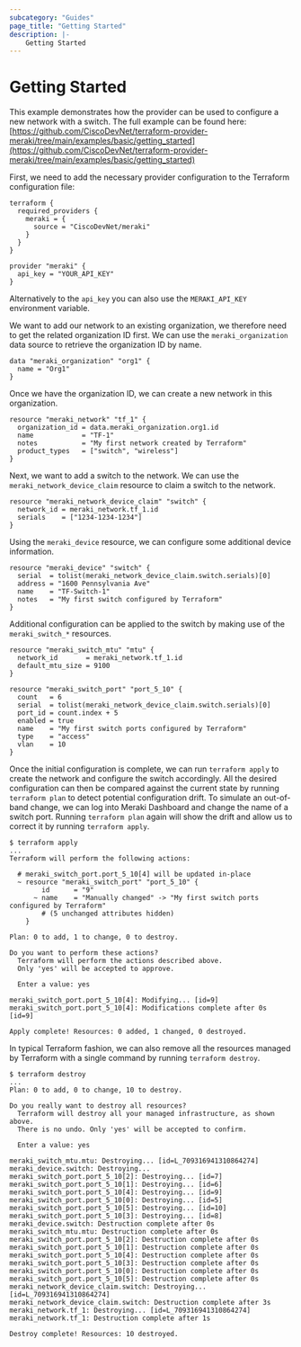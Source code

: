 ```yaml
---
subcategory: "Guides"
page_title: "Getting Started"
description: |-
    Getting Started
---
```


# Getting Started

This example demonstrates how the provider can be used to configure a new network with a switch. The full example can be found here: [https://github.com/CiscoDevNet/terraform-provider-meraki/tree/main/examples/basic/getting_started](https://github.com/CiscoDevNet/terraform-provider-meraki/tree/main/examples/basic/getting_started)

First, we need to add the necessary provider configuration to the Terraform configuration file:

```hcl
terraform {
  required_providers {
    meraki = {
      source = "CiscoDevNet/meraki"
    }
  }
}

provider "meraki" {
  api_key = "YOUR_API_KEY"
}
```

Alternatively to the `api_key` you can also use the `MERAKI_API_KEY` environment variable.

We want to add our network to an existing organization, we therefore need to get the related organization ID first. We can use the `meraki_organization` data source to retrieve the organization ID by name.

```hcl
data "meraki_organization" "org1" {
  name = "Org1"
}
```
Once we have the organization ID, we can create a new network in this organization.

```hcl
resource "meraki_network" "tf_1" {
  organization_id = data.meraki_organization.org1.id
  name            = "TF-1"
  notes           = "My first network created by Terraform"
  product_types   = ["switch", "wireless"]
}
```

Next, we want to add a switch to the network. We can use the `meraki_network_device_claim` resource to claim a switch to the network.

```hcl
resource "meraki_network_device_claim" "switch" {
  network_id = meraki_network.tf_1.id
  serials    = ["1234-1234-1234"]
}
```

Using the `meraki_device` resource, we can configure some additional device information.

```hcl
resource "meraki_device" "switch" {
  serial  = tolist(meraki_network_device_claim.switch.serials)[0]
  address = "1600 Pennsylvania Ave"
  name    = "TF-Switch-1"
  notes   = "My first switch configured by Terraform"
}
```

Additional configuration can be applied to the switch by making use of the `meraki_switch_*` resources.

```hcl
resource "meraki_switch_mtu" "mtu" {
  network_id       = meraki_network.tf_1.id
  default_mtu_size = 9100
}

resource "meraki_switch_port" "port_5_10" {
  count   = 6
  serial  = tolist(meraki_network_device_claim.switch.serials)[0]
  port_id = count.index + 5
  enabled = true
  name    = "My first switch ports configured by Terraform"
  type    = "access"
  vlan    = 10
}
```

Once the initial configuration is complete, we can run `terraform apply` to create the network and configure the switch accordingly. All the desired configuration can then be compared against the current state by running `terraform plan` to detect potential configuration drift. To simulate an out-of-band change, we can log into Meraki Dashboard and change the name of a switch port. Running `terraform plan` again will show the drift and allow us to correct it by running `terraform apply`.

```shell
$ terraform apply
...
Terraform will perform the following actions:

  # meraki_switch_port.port_5_10[4] will be updated in-place
  ~ resource "meraki_switch_port" "port_5_10" {
        id      = "9"
      ~ name    = "Manually changed" -> "My first switch ports configured by Terraform"
        # (5 unchanged attributes hidden)
    }

Plan: 0 to add, 1 to change, 0 to destroy.

Do you want to perform these actions?
  Terraform will perform the actions described above.
  Only 'yes' will be accepted to approve.

  Enter a value: yes

meraki_switch_port.port_5_10[4]: Modifying... [id=9]
meraki_switch_port.port_5_10[4]: Modifications complete after 0s [id=9]

Apply complete! Resources: 0 added, 1 changed, 0 destroyed.
```

In typical Terraform fashion, we can also remove all the resources managed by Terraform with a single command by running `terraform destroy`.

```shell
$ terraform destroy
...
Plan: 0 to add, 0 to change, 10 to destroy.

Do you really want to destroy all resources?
  Terraform will destroy all your managed infrastructure, as shown above.
  There is no undo. Only 'yes' will be accepted to confirm.

  Enter a value: yes

meraki_switch_mtu.mtu: Destroying... [id=L_709316941310864274]
meraki_device.switch: Destroying...
meraki_switch_port.port_5_10[2]: Destroying... [id=7]
meraki_switch_port.port_5_10[1]: Destroying... [id=6]
meraki_switch_port.port_5_10[4]: Destroying... [id=9]
meraki_switch_port.port_5_10[0]: Destroying... [id=5]
meraki_switch_port.port_5_10[5]: Destroying... [id=10]
meraki_switch_port.port_5_10[3]: Destroying... [id=8]
meraki_device.switch: Destruction complete after 0s
meraki_switch_mtu.mtu: Destruction complete after 0s
meraki_switch_port.port_5_10[2]: Destruction complete after 0s
meraki_switch_port.port_5_10[1]: Destruction complete after 0s
meraki_switch_port.port_5_10[4]: Destruction complete after 0s
meraki_switch_port.port_5_10[3]: Destruction complete after 0s
meraki_switch_port.port_5_10[0]: Destruction complete after 0s
meraki_switch_port.port_5_10[5]: Destruction complete after 0s
meraki_network_device_claim.switch: Destroying... [id=L_709316941310864274]
meraki_network_device_claim.switch: Destruction complete after 3s
meraki_network.tf_1: Destroying... [id=L_709316941310864274]
meraki_network.tf_1: Destruction complete after 1s

Destroy complete! Resources: 10 destroyed.
